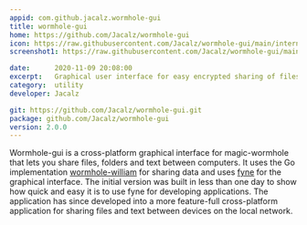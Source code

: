 ```yaml
---
appid: com.github.jacalz.wormhole-gui
title: wormhole-gui
home: https://github.com/Jacalz/wormhole-gui
icon: https://raw.githubusercontent.com/Jacalz/wormhole-gui/main/internal/assets/icon/icon-512.png
screenshot1: https://raw.githubusercontent.com/Jacalz/wormhole-gui/main/internal/assets/screenshot.png

date:      2020-11-09 20:08:00
excerpt:   Graphical user interface for easy encrypted sharing of files, folders, and text between devices on a local network. 
category:  utility
developer: Jacalz

git: https://github.com/Jacalz/wormhole-gui.git
package: github.com/Jacalz/wormhole-gui
version: 2.0.0
---
```


Wormhole-gui is a cross-platform graphical interface for magic-wormhole that lets you share files, folders and text between computers. It uses the Go implementation [wormhole-william](https://github.com/psanford/wormhole-william) for sharing data and uses [fyne](https://github.com/fyne-io/fyne) for the graphical interface. The initial version was built in less than one day to show how quick and easy it is to use fyne for developing applications. The application has since developed into a more feature-full cross-platform application for sharing files and text between devices on the local network.

